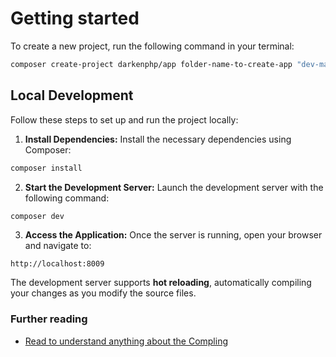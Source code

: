 # Getting started

To create a new project, run the following command in your terminal:

```bash
composer create-project darkenphp/app folder-name-to-create-app "dev-main"
```

## Local Development

Follow these steps to set up and run the project locally:

1. **Install Dependencies:** Install the necessary dependencies using Composer:

```bash
composer install
```

2. **Start the Development Server:** Launch the development server with the following command:


```bash
composer dev
```

3. **Access the Application:** Once the server is running, open your browser and navigate to:

```
http://localhost:8009
```

The development server supports **hot reloading**, automatically compiling your changes as you modify the source files.


### Further reading

- [Read to understand anything about the Compling](compile)